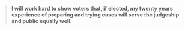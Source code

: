 > **I will work hard to show voters that, if elected, my twenty years experience of preparing and trying cases will serve the judgeship and public equally well.**